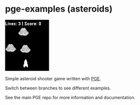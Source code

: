 # pge-examples (asteroids)

![screenshot1](screenshots/screenshot1.png)

Simple asteroid shooter game written with [PGE](https://github.com/C-D-Lewis/pge).

Switch between branches to see different examples.

See the main PGE repo for more information and documentation.